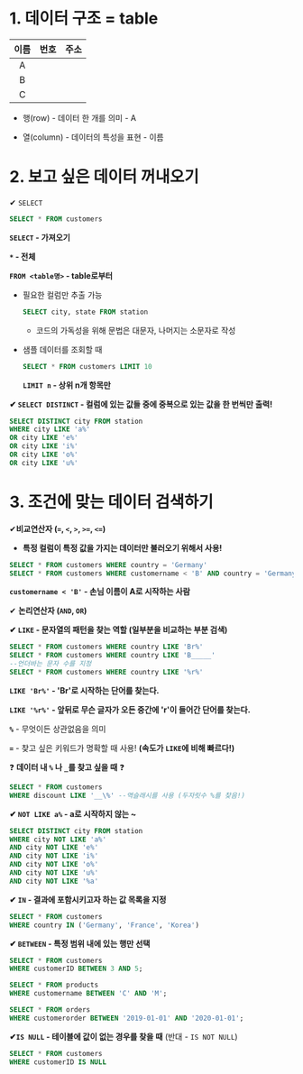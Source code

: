 # 1. 데이터 구조 = table

| 이름  | 번호  | 주소  |
|:---:|:---:| --- |
| A   |     |     |
| B   |     |     |
| C   |     |     |

* 행(row) - 데이터 한 개를 의미 - A

* 열(column) - 데이터의 특성을 표현 - 이름

# 2. 보고 싶은 데이터 꺼내오기

✔ `SELECT`

```sql
SELECT * FROM customers
```

**`SELECT` - 가져오기**

**`*` - 전체**

**`FROM <table명>` - table로부터**

* 필요한 컬럼만 추출 가능
  
  ```sql
  SELECT city, state FROM station
  ```
  
  * 코드의 가독성을 위해 문법은 대문자, 나머지는 소문자로 작성

* 샘플 데이터를 조회할 때
  
  ```sql
  SELECT * FROM customers LIMIT 10
  ```
  
  **`LIMIT n` - 상위 n개 항목만**

**✔ `SELECT DISTINCT` - 컬럼에 있는 값들 중에 중복으로 있는 값을 한 번씩만 출력!**

```sql
SELECT DISTINCT city FROM station
WHERE city LIKE 'a%'
OR city LIKE 'e%'
OR city LIKE 'i%'
OR city LIKE 'o%'
OR city LIKE 'u%'
```

# 3. 조건에 맞는 데이터 검색하기

✔**비교연산자 (`=`, `<`, `>`, `>=`, `<=`)**

* **특정 컬럼이 특정 값을 가지는 데이터만 불러오기 위해서 사용!**

```sql
SELECT * FROM customers WHERE country = 'Germany'
SELECT * FROM customers WHERE customername < 'B' AND country = 'Germany'
```

**`customername < 'B'` - 손님 이름이 A로 시작하는 사람**

✔ **논리연산자 (`AND`, `OR`)**

**✔ `LIKE` - 문자열의 패턴을 찾는 역할 (일부분을 비교하는 부분 검색)**

```sql
SELECT * FROM customers WHERE country LIKE 'Br%'
SELECT * FROM customers WHERE country LIKE 'B_____'
--언더바는 문자 수를 지정
SELECT * FROM customers WHERE country LIKE '%r%'
```

**`LIKE 'Br%'` - 'Br'로 시작하는 단어를 찾는다.**

**`LIKE '%r%'` - 앞뒤로 무슨 글자가 오든 중간에 'r'이 들어간 단어를 찾는다.**

**`%`** - 무엇이든 상관없음을 의미

**`=`** - 찾고 싶은 키워드가 명확할 때 사용! **(속도가 `LIKE`에 비해 빠르다!)**

❓ **데이터 내 `%` 나 `_`를 찾고 싶을 때** ❓

```sql
SELECT * FROM customers
WHERE discount LIKE '__\%' --역슬래시를 사용 (두자릿수 %를 찾음!)
```

**✔ `NOT LIKE a%` - a로 시작하지 않는 ~**

```sql
SELECT DISTINCT city FROM station
WHERE city NOT LIKE 'a%'
AND city NOT LIKE 'e%'
AND city NOT LIKE 'i%'
AND city NOT LIKE 'o%'
AND city NOT LIKE 'u%'
AND city NOT LIKE '%a'
```

**✔ `IN` - 결과에 포함시키고자 하는 값 목록을 지정**

```sql
SELECT * FROM customers
WHERE country IN ('Germany', 'France', 'Korea')
```

**✔ `BETWEEN` - 특정 범위 내에 있는 행만 선택**

```sql
SELECT * FROM customers
WHERE customerID BETWEEN 3 AND 5;

SELECT * FROM products
WHERE customername BETWEEN 'C' AND 'M';

SELECT * FROM orders
WHERE customerorder BETWEEN '2019-01-01' AND '2020-01-01';
```

**✔`IS NULL` - 테이블에 값이 없는 경우를 찾을 때** (반대 - `IS NOT NULL`)

```sql
SELECT * FROM customers
WHERE customerID IS NULL
```


